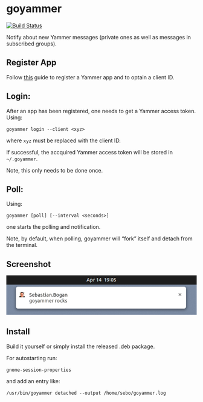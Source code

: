 # goyammer

[![Build Status](https://travis-ci.com/seboghpub/goyammer.svg?branch=master)](https://travis-ci.com/seboghpub/goyammer)

Notify about new Yammer messages (private ones as well as messages in subscribed
groups).

## Register App

Follow [this](https://developer.yammer.com/docs/app-registration) guide to
register a Yammer app and to optain a client ID.

## Login:

After an app has been registered, one needs to get a Yammer access token. Using:

    goyammer login --client <xyz>

where `xyz` must be replaced with the client ID.

If successful, the accquired Yammer access token will be stored in
`~/.goyammer`.

Note, this only needs to be done once.

## Poll:

Using:

    goyammer [poll] [--interval <seconds>]

one starts the polling and notification.

Note, by default, when polling, goyammer will “fork” itself and detach from the
terminal.

## Screenshot

![goyammer](screenshot.png)

## Install

Build it yourself or simply install the released .deb package.

For autostarting run:

    gnome-session-properties

and add an entry like:

    /usr/bin/goyammer detached --output /home/sebo/goyammer.log

<!--
# Local Variables:
# mode: markdown
# ispell-local-dictionary: "english"
# eval: (flyspell-mode 1)
# coding: utf-8
# End:
-->
